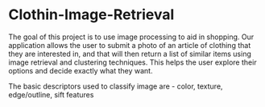 # Clothin-Image-Retrieval
The goal of this project is to use image processing to aid in shopping. Our application allows the user to submit a photo of an article of clothing that they are interested in, and that will then return a list of similar items using image retrieval and clustering techniques. This helps the user explore their options and decide exactly what they want.

The  basic descriptors used to classify image are - color, texture, edge/outline, sift features
